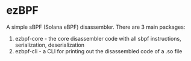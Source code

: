 # ezBPF
A simple sBPF (Solana eBPF) disassembler. There are 3 main packages:

1. ezbpf-core - the core disassembler code with all sbpf instructions, serialization, deserialization
2. ezbpf-cli - a CLI for printing out the disassembled code of a .so file